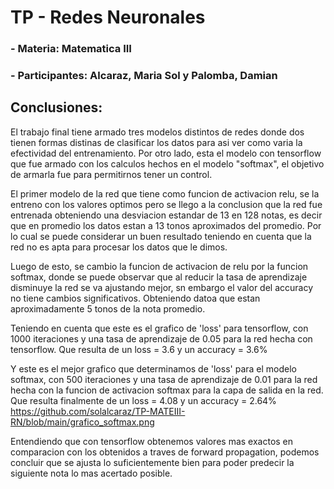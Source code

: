 # TP - Redes Neuronales
### - Materia: Matematica III
### - Participantes: Alcaraz, Maria Sol y Palomba, Damian

## **Conclusiones:**
El trabajo final tiene armado tres modelos distintos de redes donde dos tienen formas distinas de clasificar los datos para asi ver como varia la efectividad del entrenamiento. Por otro lado, esta el modelo con tensorflow que fue armado con los calculos hechos en el modelo "softmax", el objetivo de armarla fue para permitirnos tener un control.

El primer modelo de la red que tiene como funcion de activacion relu, se la entreno con los valores optimos pero se llego a la conclusion que la red fue entrenada obteniendo una desviacion estandar de 13 en 128 notas, es decir que en promedio los datos estan a 13 tonos aproximados del promedio. Por lo cual se puede considerar un buen resultado teniendo en cuenta que la red no es apta para procesar los datos que le dimos.

Luego de esto, se cambio la funcion de activacion de relu por la funcion softmax, donde se puede observar que al reducir la tasa de aprendizaje disminuye la red se va ajustando mejor, sn embargo el valor del accuracy no tiene cambios significativos. Obteniendo datoa que estan aproximadamente 5 tonos de la nota promedio. 

Teniendo en cuenta que este es el grafico de 'loss' para tensorflow, con 1000 iteraciones y una tasa de aprendizaje de 0.05 para la red hecha con tensorflow. Que resulta de un loss = 3.6 y un accuracy = 3.6%


Y este es el mejor grafico que determinamos de 'loss' para el modelo softmax, con 500 iteraciones y una tasa de aprendizaje de 0.01 para la red hecha con la funcion de activacion softmax para la capa de salida en la red. Que resulta finalmente de un loss = 4.08 y un accuracy = 2.64%
https://github.com/solalcaraz/TP-MATEIII-RN/blob/main/grafico_softmax.png

Entendiendo que con tensorflow obtenemos valores mas exactos en comparacion con los obtenidos a traves de forward propagation, podemos concluir que se ajusta lo suficientemente bien para poder predecir la siguiente nota lo mas acertado posible.

